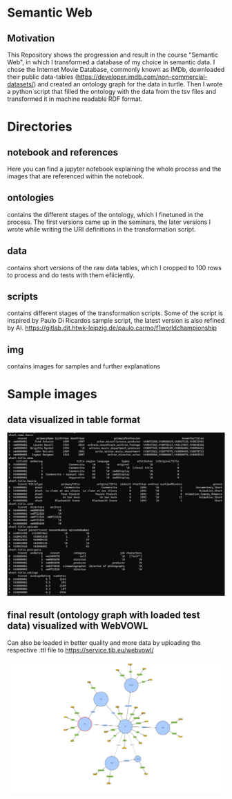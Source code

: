 # Semantic Web

## Motivation

This Repository shows the progression and result in the course "Semantic Web", in which I transformed a database of my choice in semantic data. 
I chose the Internet Movie Database, commonly known as IMDb, downloaded their public data-tables (https://developer.imdb.com/non-commercial-datasets/) and created an ontology graph for the data in turtle. 
Then I wrote a python script that filled the ontology with the data from the tsv files and transformed it in machine readable RDF format. 

# Directories

## notebook and references

Here you can find a jupyter notebook explaining the whole process and the images that are referenced within the notebook.

## ontologies

contains the different stages of the ontology, which I finetuned in the process. The first versions came up in the seminars, the later versions I wrote while writing the URI definitions in the transformation script. 


## data

contains short versions of the raw data tables, which I cropped to 100 rows to process and do tests with them efiiciently. 


## scripts

contains different stages of the transformation scripts. Some of the script is inspired by Paulo Di Ricardos sample script, the latest version is also refined by AI. https://gitlab.dit.htwk-leipzig.de/paulo.carmo/f1worldchampionship

## img

contains images for samples and further explanations

# Sample images

## data visualized in table format

![data in table, example](img/data_visualized.png)

## final result (ontology graph with loaded test data) visualized with WebVOWL

Can also be loaded in better quality and more data by uploading the respective .ttl file to https://service.tib.eu/webvowl/

![ontology graph](img/final_transformation.svg)
